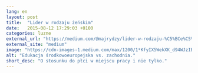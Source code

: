 ```yaml
---
lang: en
layout: post
title:  "Lider w rodzaju żeńskim"
date:   2015-08-12 17:29:03 +0100
categories: luzne
external_url: "https://medium.com/@majrydzy/lider-w-rodzaju-%C5%BCe%C5%84skim-5caf0fdf397"
external_site: "medium"
image: "https://cdn-images-1.medium.com/max/1200/1*KfyIX5WekXK_d94WJzIBWQ.png"
alt: "Edukacja środkowoeuropejska vs. zachodnia."
short_desc: "O stosunku do płci w miejscu pracy i nie tylko."
---
```

